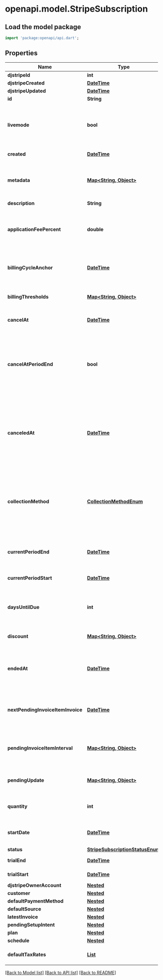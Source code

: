 # openapi.model.StripeSubscription

## Load the model package
```dart
import 'package:openapi/api.dart';
```

## Properties
Name | Type | Description | Notes
------------ | ------------- | ------------- | -------------
**djstripeId** | **int** |  | [readonly] 
**djstripeCreated** | [**DateTime**](DateTime.md) |  | [readonly] 
**djstripeUpdated** | [**DateTime**](DateTime.md) |  | [readonly] 
**id** | **String** |  | 
**livemode** | **bool** | Null here indicates that the livemode status is unknown or was previously unrecorded. Otherwise, this field indicates whether this record comes from Stripe test mode or live mode operation. | [optional] 
**created** | [**DateTime**](DateTime.md) | The datetime this object was created in stripe. | [optional] 
**metadata** | [**Map<String, Object>**](Object.md) | A set of key/value pairs that you can attach to an object. It can be useful for storing additional information about an object in a structured format. | [optional] [default to const {}]
**description** | **String** | A description of this object. | [optional] 
**applicationFeePercent** | **double** | A positive decimal that represents the fee percentage of the subscription invoice amount that will be transferred to the application owner's Stripe account each billing period. | [optional] 
**billingCycleAnchor** | [**DateTime**](DateTime.md) | Determines the date of the first full invoice, and, for plans with `month` or `year` intervals, the day of the month for subsequent invoices. | [optional] 
**billingThresholds** | [**Map<String, Object>**](Object.md) | Define thresholds at which an invoice will be sent, and the subscription advanced to a new billing period. | [optional] [default to const {}]
**cancelAt** | [**DateTime**](DateTime.md) | A date in the future at which the subscription will automatically get canceled. | [optional] 
**cancelAtPeriodEnd** | **bool** | If the subscription has been canceled with the ``at_period_end`` flag set to true, ``cancel_at_period_end`` on the subscription will be true. You can use this attribute to determine whether a subscription that has a status of active is scheduled to be canceled at the end of the current period. | [optional] 
**canceledAt** | [**DateTime**](DateTime.md) | If the subscription has been canceled, the date of that cancellation. If the subscription was canceled with ``cancel_at_period_end``, canceled_at will still reflect the date of the initial cancellation request, not the end of the subscription period when the subscription is automatically moved to a canceled state. | [optional] 
**collectionMethod** | [**CollectionMethodEnum**](CollectionMethodEnum.md) | Either `charge_automatically`, or `send_invoice`. When charging automatically, Stripe will attempt to pay this subscription at the end of the cycle using the default source attached to the customer. When sending an invoice, Stripe will email your customer an invoice with payment instructions. | 
**currentPeriodEnd** | [**DateTime**](DateTime.md) | End of the current period for which the subscription has been invoiced. At the end of this period, a new invoice will be created. | 
**currentPeriodStart** | [**DateTime**](DateTime.md) | Start of the current period for which the subscription has been invoiced. | 
**daysUntilDue** | **int** | Number of days a customer has to pay invoices generated by this subscription. This value will be `null` for subscriptions where `billing=charge_automatically`. | [optional] 
**discount** | [**Map<String, Object>**](Object.md) |  | [optional] [default to const {}]
**endedAt** | [**DateTime**](DateTime.md) | If the subscription has ended (either because it was canceled or because the customer was switched to a subscription to a new plan), the date the subscription ended. | [optional] 
**nextPendingInvoiceItemInvoice** | [**DateTime**](DateTime.md) | Specifies the approximate timestamp on which any pending invoice items will be billed according to the schedule provided at pending_invoice_item_interval. | [optional] 
**pendingInvoiceItemInterval** | [**Map<String, Object>**](Object.md) | Specifies an interval for how often to bill for any pending invoice items. It is analogous to calling Create an invoice for the given subscription at the specified interval. | [optional] [default to const {}]
**pendingUpdate** | [**Map<String, Object>**](Object.md) | If specified, pending updates that will be applied to the subscription once the latest_invoice has been paid. | [optional] [default to const {}]
**quantity** | **int** | The quantity applied to this subscription. This value will be `null` for multi-plan subscriptions | [optional] 
**startDate** | [**DateTime**](DateTime.md) | Date when the subscription was first created. The date might differ from the created date due to backdating. | [optional] 
**status** | [**StripeSubscriptionStatusEnum**](StripeSubscriptionStatusEnum.md) | The status of this subscription. | 
**trialEnd** | [**DateTime**](DateTime.md) | If the subscription has a trial, the end of that trial. | [optional] 
**trialStart** | [**DateTime**](DateTime.md) | If the subscription has a trial, the beginning of that trial. | [optional] 
**djstripeOwnerAccount** | [**Nested**](Nested.md) |  | [readonly] 
**customer** | [**Nested**](Nested.md) |  | [readonly] 
**defaultPaymentMethod** | [**Nested**](Nested.md) |  | [readonly] 
**defaultSource** | [**Nested**](Nested.md) |  | [readonly] 
**latestInvoice** | [**Nested**](Nested.md) |  | [readonly] 
**pendingSetupIntent** | [**Nested**](Nested.md) |  | [readonly] 
**plan** | [**Nested**](Nested.md) |  | [readonly] 
**schedule** | [**Nested**](Nested.md) |  | [readonly] 
**defaultTaxRates** | [**List<Nested>**](Nested.md) |  | [readonly] [default to const []]

[[Back to Model list]](../README.md#documentation-for-models) [[Back to API list]](../README.md#documentation-for-api-endpoints) [[Back to README]](../README.md)


